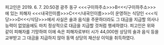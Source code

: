 피고인은 2019. 6. 7. 20:50경 광주 동구 <<<구이하주소>>>B<<</구이하주소>>>에 있는 피해자 <<<내국인이름>>>C<<</내국인이름>>>이 운영하는 식당인 <<<식당>>>D<<</식당>>>에서 사실은 술과 음식을 주문하더라도 그 대금을 지급할 의사나 능력이 없었음에도 마치 정상적으로 대금을 지급할 것처럼 행세하였다.
피고인은 위와 같이 피해자를 기망하여 이에 속은 피해자로부터 시가 44,000원 상당의 술과 음식 등을 교부받고 그 대금을 지급하지 않아 동액 상당의 재산상 이익을 취득하였다.